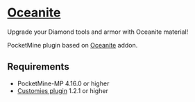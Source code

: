 # [Oceanite](https://poggit.pmmp.io/ci/DavyCraft648/Oceanite/~)

Upgrade your Diamond tools and armor with Oceanite material!

PocketMine plugin based on [Oceanite](https://mcpedl.com/oceanite/) addon.

## Requirements

- PocketMine-MP 4.16.0 or higher
- [Customies plugin](https://poggit.pmmp.io/p/Customies) 1.2.1 or higher
